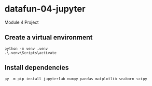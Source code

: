# datafun-04-jupyter
Module 4 Project

## Create a virtual environment
```
python -m venv .venv
.\.venv\Scripts\activate
```

## Install dependencies 
```
py -m pip install jupyterlab numpy pandas matplotlib seaborn scipy
```
